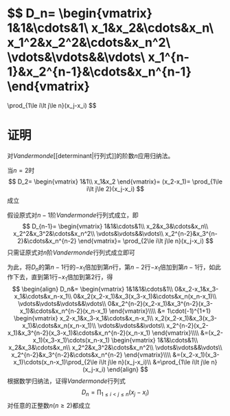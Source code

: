 $$
D_n=
\begin{vmatrix}
1&1&\cdots&1\\
x_1&x_2&\cdots&x_n\\
x_1^2&x_2^2&\cdots&x_n^2\\
\vdots&\vdots&&\vdots\\
x_1^{n-1}&x_2^{n-1}&\cdots&x_n^{n-1}
\end{vmatrix}
=
\prod_{1\le i\lt j\le n}(x_j-x_i)
$$
# 证明
对$Vandermonde$[[determinant|行列式]]的阶数$n$应用归纳法。

当$n=2$时
$$
D_2=
\begin{vmatrix}
1&1\\
x_1&x_2
\end{vmatrix}=
(x_2-x_1)=
\prod_{1\le i\lt j\le 2}(x_j-x_i)
$$
成立

假设原式对$n-1$阶$Vandermonde$行列式成立，即
$$
D_{n-1}=
\begin{vmatrix}
1&1&\cdots&1\\
x_2&x_3&\cdots&x_n\\
x_2^2&x_3^2&\cdots&x_n^2\\
\vdots&\vdots&&\vdots\\
x_2^{n-2}&x_3^{n-2}&\cdots&x_n^{n-2}
\end{vmatrix}=
\prod_{2\le i\lt j\le n}(x_j-x_i)
$$
只需证原式对$n$阶$Vandermonde$行列式成立即可

为此，将$D_n$的第$n-1$行的$-x_1$倍加到第$n$行，第$n-2$行$-x_1$倍加到第$n-1$行，如此作下去，直到第$1$行$-x_1$倍加到第$2$行，得
$$
\begin{align}
D_n&=
\begin{vmatrix}
1&1&1&\cdots&1\\
0&x_2-x_1&x_3-x_1&\cdots&x_n-x_1\\
0&x_2(x_2-x_1)&x_3(x_3-x_1)&\cdots&x_n(x_n-x_1)\\
\vdots&\vdots&\vdots&&\vdots\\
0&x_2^{n-2}(x_2-x_1)&x_3^{n-2}(x_3-x_1)&\cdots&x_n^{n-2}(x_n-x_1)
\end{vmatrix}\\\\
&=
1\cdot(-1)^{1+1}
\begin{vmatrix}
x_2-x_1&x_3-x_1&\cdots&x_n-x_1\\
x_2(x_2-x_1)&x_3(x_3-x_1)&\cdots&x_n(x_n-x_1)\\
\vdots&\vdots&&\vdots\\
x_2^{n-2}(x_2-x_1)&x_3^{n-2}(x_3-x_1)&\cdots&x_n^{n-2}(x_n-x_1)
\end{vmatrix}\\\\
&=(x_2-x_1)(x_3-x_1)\cdots(x_n-x_1)
\begin{vmatrix}
1&1&\cdots&1\\
x_2&x_3&\cdots&x_n\\
x_2^2&x_3^2&\cdots&x_n^2\\
\vdots&\vdots&&\vdots\\
x_2^{n-2}&x_3^{n-2}&\cdots&x_n^{n-2}
\end{vmatrix}\\\\
&=(x_2-x_1)(x_3-x_1)\cdots(x_n-x_1)\prod_{2\le i\lt j\le n}(x_j-x_i)\\
&=\prod_{1\le i\lt j\le n}(x_j-x_i)
\end{align}
$$
根据数学归纳法，证得$Vandermonde$行列式
$$
D_n=\prod_{1\le i\lt j\le n}(x_j-x_i)
$$
对任意的正整数$n(n\ge 2)$都成立